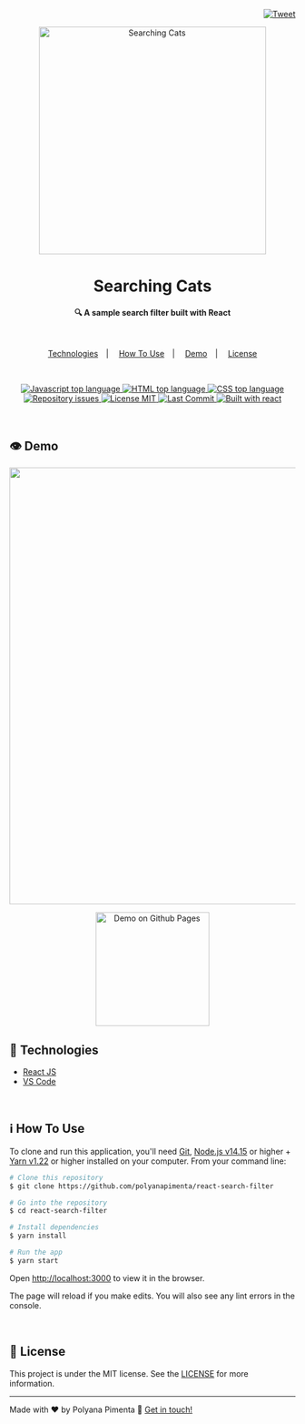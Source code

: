 <p align="right">
  <a target="_blank" href="https://twitter.com/intent/tweet?text=Wow:&url=https%3A%2F%2Fgithub.com%2Fpolyanapimenta%2Freact-search-filter">
    <img alt="Tweet" src="https://img.shields.io/twitter/url?url=https%3A%2F%2Fgithub.com%2Fpolyanapimenta%2Freact-search-filter" />
  </a>
</p>

<p align="center">
  <img alt="Searching Cats" src="https://ik.imagekit.io/polyanapimenta/github/logo_searching_cats_37KYkNkeL9.png" width="400"/>
</p>

<h1 align="center">Searching Cats</h1>

<h4 align="center">🔍 A sample search filter built with React</h4>

<br/>

<p align="center">
  <a href="#rocket-technologies">Technologies</a>&emsp;|&emsp;
  <a href="#information_source-how-to-use">How To Use</a>&emsp;|&emsp;
  <a href="#demo">Demo</a>&emsp;|&emsp;
  <a href="#memo-license">License</a>
</p>

<br/>

<p align="center">
  <a href="#0">
    <img alt="Javascript top language" src="https://img.shields.io/badge/javascript-46.9%25-blue?style=for-the-badge&logo=javascript" />
  </a>
  
  <a href="#0">
    <img alt="HTML top language" src="https://img.shields.io/badge/html-26.9%25-blue?style=for-the-badge&logo=html5" />
  </a>

  <a href="#0">
    <img alt="CSS top language" src="https://img.shields.io/badge/css-26.2%25-blue?style=for-the-badge&logo=css3" />
  </a>
  
  <a href="https://github.com/polyanapimenta/react-search-filter/issues">
    <img alt="Repository issues" src="https://img.shields.io/github/issues/polyanapimenta/react-search-filter?style=for-the-badge" />
  </a>
  
  <a href="https://github.com/polyanapimenta/react-search-filter/blob/main/LICENSE">
    <img alt="License MIT" src="https://img.shields.io/github/license/polyanapimenta/react-search-filter?style=for-the-badge" />
  </a>

  <a href="#0">
    <img alt="Last Commit" src="https://img.shields.io/badge/last%20commit-january%202021-orange?style=for-the-badge" />
  </a>

  <a href="#0">
    <img alt="Built with react" src="https://img.shields.io/badge/built%20with-react.js-blue?style=for-the-badge&logo=react" />
  </a>
</p>

<br />

## :eye: Demo

<p align="center">
  <a href="https://polyanapimenta.github.io/react-search-filter/" target="_blank">
    <img src="https://ik.imagekit.io/polyanapimenta/github/Searching_Cats_2_sWETgqB0o.gif" width="768"/>
  </a>
</p>

<p id="demo" align="center">
  <a href="https://polyanapimenta.github.io/react-search-filter/" target="_blank">
    <img alt="Demo on Github Pages" src="https://ik.imagekit.io/polyanapimenta/github/btn-demo_OvSH9XZU0.png" width="200"/>
  </a>
</p>

## :rocket: Technologies
- [React JS](https://reactjs.org)
- [VS Code](https://code.visualstudio.com)
  
<br/>

## :information_source: How To Use
To clone and run this application, you'll need [Git](https://git-scm.com), [Node.js v14.15](https://nodejs.org/en/) or higher + [Yarn v1.22](https://yarnpkg.com/) or higher installed on your computer. From your command line:


```bash
# Clone this repository
$ git clone https://github.com/polyanapimenta/react-search-filter

# Go into the repository
$ cd react-search-filter

# Install dependencies
$ yarn install

# Run the app
$ yarn start
```

Open [http://localhost:3000](http://localhost:3000) to view it in the browser.

The page will reload if you make edits. You will also see any lint errors in the console.

<br/>

## :memo: License
This project is under the MIT license. See the [LICENSE](https://github.com/polyanapimenta/react-search-filter/blob/main/LICENSE) for more information.

---

Made with ♥ by Polyana Pimenta :wave: [Get in touch!](https://www.linkedin.com/in/polyanapimenta/)
